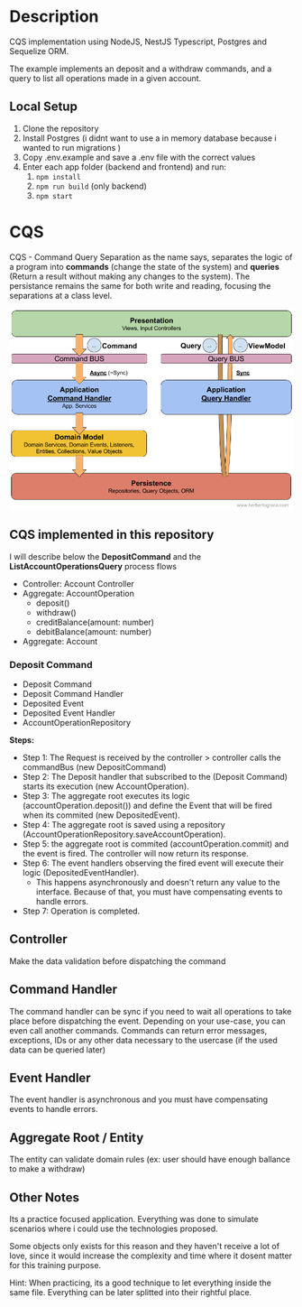 # Description

CQS implementation using NodeJS, NestJS Typescript, Postgres and Sequelize ORM. 

The example implements an deposit and a withdraw commands, and a query to list all operations made in a given account.

## Local Setup

1. Clone the repository
1. Install Postgres (i didnt want to use a in memory database because i wanted to run migrations )
1. Copy .env.example and save a .env file with the correct values
1. Enter each app folder (backend and frontend) and run:
    1. `npm install`
    1. `npm run build` (only backend)
    1. `npm start`
# CQS

CQS - Command Query Separation as the name says, separates the logic of a program into **commands** (change the state of the system) and **queries** (Return a result without making any changes to the system). The persistance remains the same for both write and reading, focusing the separations at a class level.


![CQS](cqs-hgraca.png "By @hgraca")


## CQS implemented in this repository

I will describe below the **DepositCommand** and the **ListAccountOperationsQuery** process flows

- Controller: Account Controller
- Aggregate: AccountOperation
    - deposit()
    - withdraw()
    - creditBalance(amount: number)
    - debitBalance(amount: number)
- Aggregate: Account

### Deposit Command

* Deposit Command
* Deposit Command Handler
* Deposited Event
* Deposited Event Handler
* AccountOperationRepository


**Steps:**


- Step 1: The Request is received by the controller > controller calls the commandBus (new DepositCommand)
- Step 2: The Deposit handler that subscribed to the (Deposit Command) starts its execution (new AccountOperation).
- Step 3: The aggregate root executes its logic (accountOperation.deposit()) and define the Event that will be fired when its commited (new DepositedEvent).
- Step 4: The aggregate root is saved using a repository (AccountOperationRepository.saveAccountOperation).
- Step 5: the aggregate root is commited (accountOperation.commit) and the event is fired. The controller will now return its response.
- Step 6: The event handlers observing the fired event will execute their logic (DepositedEventHandler).
    - This happens asynchronously and doesn't return any value to the interface. Because of that, you must have compensating events to handle errors.
- Step 7: Operation is completed.


## Controller

Make the data validation before dispatching the command

## Command Handler

The command handler can be sync if you need to wait all operations to take place before dispatching the event.
Depending on your use-case, you can even call another commands.
Commands can return error messages, exceptions, IDs or any other data necessary to the usercase (if the used data can be queried later)

## Event Handler

The event handler is asynchronous and you must have compensating events to handle errors.

## Aggregate Root / Entity

The entity can validate domain rules (ex: user should have enough ballance to make a withdraw)

## Other Notes

Its a practice focused application. Everything was done to simulate scenarios where i could use the technologies proposed.

Some objects only exists for this reason and they haven't receive a lot of love, since it would increase the complexity and time where it dosent matter for this training purpose.

Hint: When practicing, its a good technique to let everything inside the same file. Everything can be later splitted into their rightful place.